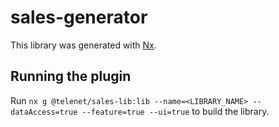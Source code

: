 # sales-generator

This library was generated with [Nx](https://nx.dev).

## Running the plugin

Run `nx g @telenet/sales-lib:lib --name=<LIBRARY_NAME> --dataAccess=true --feature=true --ui=true` to build the library.
